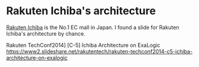 # Rakuten Ichiba's architecture

[Rakuten Ichiba](www.rakuten.co.jp) is the No.1 EC mall in Japan.
I found a slide for Rakuten Ichiba's architecture by chance.

Rakuten TechConf2014] [C-5] Ichiba Architecture on ExaLogic
https://www2.slideshare.net/rakutentech/rakuten-techconf2014-c5-ichiba-architecture-on-exalogic
